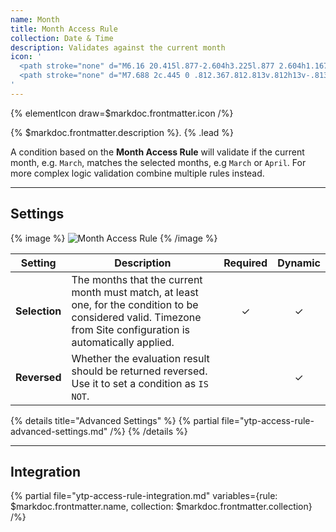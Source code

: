 ```yaml
---
name: Month
title: Month Access Rule
collection: Date & Time
description: Validates against the current month
icon: '
  <path stroke="none" d="M6.16 20.415l.877-2.604h3.225l.877 2.604h1.167L9.22 11.75h-1.13l-3.085 8.665H6.16zm2.509-7.357l1.294 3.86H7.337l1.3-3.86h.032zm9.337.686h-1.098v4.132c0 1.06-.673 1.663-1.632 1.663-.876 0-1.592-.4-1.592-1.645v-4.15h-1.099v4.462c0 1.53.985 2.316 2.361 2.316 1.066 0 1.695-.455 1.93-.983h.045v.875h1.085v-6.67zm3.67 8.2c-.915 0-1.48-.494-1.601-1.034h-1.117c.153 1.11 1.016 1.949 2.711 1.949 1.511 0 2.837-.857 2.837-2.565v-6.55h-1.054v.94h-.031c-.31-.566-1.035-1.04-1.942-1.04-1.568 0-2.665 1.103-2.665 3.064v.552c0 2 1.11 3.091 2.665 3.091.907 0 1.638-.476 1.904-1.053h.033v.983c0 1.048-.688 1.663-1.74 1.663zm.013-7.362c1.052 0 1.725.857 1.725 2.209v.41c0 1.379-.634 2.217-1.726 2.217-1.124 0-1.784-.832-1.784-2.216v-.411c0-1.41.66-2.21 1.784-2.21v.001z"/>
  <path stroke="none" d="M7.688 2c.445 0 .812.367.812.813v.812h13v-.813c0-.445.367-.812.813-.812.445 0 .812.367.812.813v.812h1.625A3.265 3.265 0 0128 6.875V24.75A3.265 3.265 0 0124.75 28H5.25A3.265 3.265 0 012 24.75V6.875a3.265 3.265 0 013.25-3.25h1.625v-.813c0-.445.367-.812.813-.812zM3.625 8.5v16.25c0 .891.734 1.625 1.625 1.625h19.5c.891 0 1.625-.734 1.625-1.625V8.5H3.625z"/>
'
---
```


{% elementIcon draw=$markdoc.frontmatter.icon /%}

{% $markdoc.frontmatter.description %}. {% .lead %}

A condition based on the **Month Access Rule** will validate if the current month, e.g. `March`, matches the selected months, e.g `March` or `April`. For more complex logic validation combine multiple rules instead.

---

## Settings

{% image %}
![Month Access Rule](/assets/ytp/access/rule-month.webp)
{% /image %}

| Setting | Description | Required | Dynamic |
| ------- | ----------- | :------: | :-----: |
| **Selection** | The months that the current month must match, at least one, for the condition to be considered valid. Timezone from Site configuration is automatically applied. | &#x2713; | &#x2713; |
| **Reversed** | Whether the evaluation result should be returned reversed. Use it to set a condition as `IS NOT`. | | &#x2713; |

{% details title="Advanced Settings" %}
    {% partial file="ytp-access-rule-advanced-settings.md" /%}
{% /details %}

---

## Integration

{% partial file="ytp-access-rule-integration.md" variables={rule: $markdoc.frontmatter.name, collection: $markdoc.frontmatter.collection} /%}
